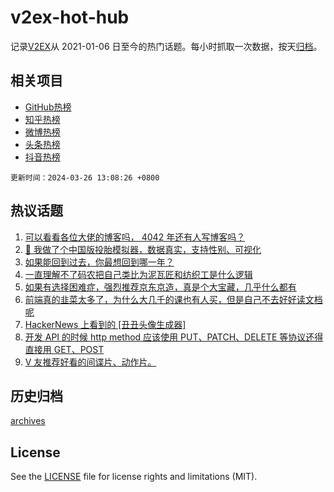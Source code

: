 # v2ex-hot-hub

 记录[V2EX](https://www.v2ex.com/)从 2021-01-06 日至今的热门话题。每小时抓取一次数据，按天[归档](archives)。
 
 ## 相关项目

- [GitHub热榜](https://github.com/lonnyzhang423/github-hot-hub)
- [知乎热榜](https://github.com/lonnyzhang423/zhihu-hot-hub)
- [微博热榜](https://github.com/lonnyzhang423/weibo-hot-hub)
- [头条热榜](https://github.com/lonnyzhang423/toutiao-hot-hub)
- [抖音热榜](https://github.com/lonnyzhang423/douyin-hot-hub)


 `更新时间：2024-03-26 13:08:26 +0800`

## 热议话题

1. [可以看看各位大佬的博客吗， 4042 年还有人写博客吗？](https://www.v2ex.com/t/1026924)
1. [🥕 我做了个中国版投胎模拟器，数据真实，支持性别、可视化](https://www.v2ex.com/t/1026789)
1. [如果能回到过去，你最想回到哪一年？](https://www.v2ex.com/t/1027003)
1. [一直理解不了码农把自己类比为泥瓦匠和纺织工是什么逻辑](https://www.v2ex.com/t/1026744)
1. [如果有选择困难症，强烈推荐京东京造，真是个大宝藏，几乎什么都有](https://www.v2ex.com/t/1026779)
1. [前端真的韭菜太多了，为什么大几千的课也有人买，但是自己不去好好读文档呢](https://www.v2ex.com/t/1026780)
1. [HackerNews 上看到的 [丑丑头像生成器]](https://www.v2ex.com/t/1027006)
1. [开发 API 的时候 http method 应该使用 PUT、PATCH、DELETE 等协议还得直接用 GET、POST](https://www.v2ex.com/t/1026944)
1. [V 友推荐好看的间谍片、动作片。](https://www.v2ex.com/t/1026775)

## 历史归档

[archives](archives)

## License

See the [LICENSE](LICENSE) file for license rights and limitations (MIT).
